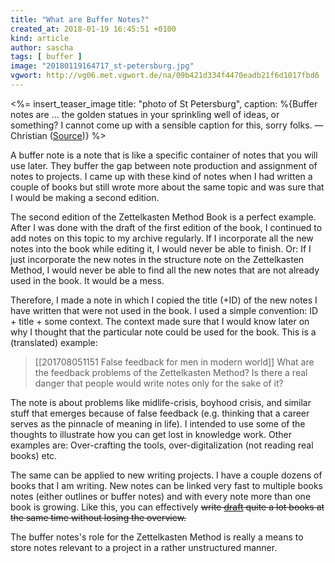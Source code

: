 ```yaml
---
title: "What are Buffer Notes?"
created_at: 2018-01-19 16:45:51 +0100
kind: article
author: sascha
tags: [ buffer ]
image: "20180119164717_st-petersburg.jpg"
vgwort: http://vg06.met.vgwort.de/na/09b421d334f4470eadb21f6d1017fbd6
---
```


<%= insert_teaser_image title: "photo of St Petersburg", caption: %{Buffer notes are ... the golden statues in your sprinkling well of ideas, or something? I cannot come up with a sensible caption for this, sorry folks. &mdash;Christian (<a href="https://pixabay.com/de/st-petersburg-springbrunnen-2930123/">Source</a>)} %>

A buffer note is a note that is like a specific container of notes that you will use later. They buffer the gap between note production and assignment of notes to projects. I came up with these kind of notes when I had written a couple of books but still wrote more about the same topic and was sure that I would be making a second edition.

The second edition of the Zettelkasten Method Book is a perfect example. After I was done with the draft of the first edition of the book, I continued to add  notes on this topic to my archive regularly. If I incorporate all the new notes into the book while editing it, I would never be able to finish. Or: If I just incorporate the new notes in the structure note on the Zettelkasten Method, I would never be able to find all the new notes that are not already used in the book. It would be a mess.

Therefore, I made a note in which I copied the title (+ID) of the new notes I have written that were not used in the book. I used a simple convention: ID + title + some context. The context made sure that I would know later on why I thought that the particular note could be used for the book. This is a (translated) example:

> [[201708051151 False feedback for men in modern world]] What are the feedback problems of the Zettelkasten Method? Is there a real danger that people would write notes only for the sake of it?

The note is about problems like midlife-crisis, boyhood crisis, and similar stuff that emerges because of false feedback (e.g. thinking that a career serves as the pinnacle of meaning in life). I intended to use some of the thoughts to illustrate how you can get lost in knowledge work. Other examples are: Over-crafting the tools, over-digitalization (not reading real books) etc. 

The same can be applied to new writing projects. I have a couple dozens of books that I am writing. New notes can be linked very fast to multiple books notes (either outlines or buffer notes) and with every note more than one book is growing. Like this, you can effectively <del>write<del> <ins>draft</ins> quite a lot books at the same time without losing the overview.

The buffer notes's role for the Zettelkasten Method is really a means to store notes relevant to a project in a rather unstructured manner.
